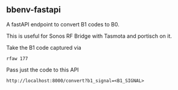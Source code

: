 ## bbenv-fastapi

A fastAPI endpoint to convert B1 codes to B0.

This is useful for Sonos RF Bridge with Tasmota and portisch on it.

Take the B1 code captured via

````
rfaw 177
````

Pass just the code to this API

````
http://localhost:8000/convert?b1_signal=<B1_SIGNAL>
````

